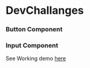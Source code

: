 # DevChallanges

### Button Component

### Input Component

See Working demo [here](https://reusable-components.vercel.app/)
